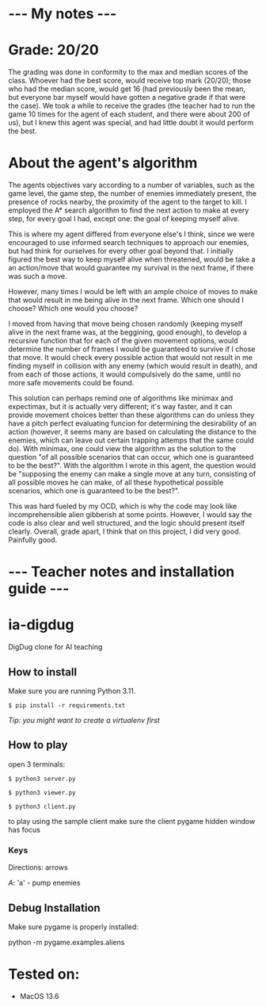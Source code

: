 # --- My notes ---

# Grade: 20/20
The grading was done in conformity to the max and median scores of the class. Whoever had the best score, would receive top mark (20/20); those who had the median score, would get 16 (had previously been the mean, but everyone bar myself would have gotten a negative grade if that were the case). We took a while to receive the grades (the teacher had to run the game 10 times for the agent of each student, and there were about 200 of us), but I knew this agent was special, and had little doubt it would perform the best.


# About the agent's algorithm
The agents objectives vary according to a number of variables, such as the game level, the game step, the number of enemies immediately present, the presence of rocks nearby, the proximity of the agent to the target to kill. I employed the A* search algorithm to find the next action to make at every step, for every goal I had, except one: the goal of keeping myself alive.

This is where my agent differed from everyone else's I think, since we were encouraged to use informed search techniques to approach our enemies, but had think for ourselves for every other goal beyond that. I initially figured the best way to keep myself alive when threatened, would be take a an action/move that would guarantee my survival in the next frame, if there was such a move. 

However, many times I would be left with an ample choice of moves to make that would result in me being alive in the next frame. Which one should I choose? Which one would you choose?

I moved from having that move being chosen randomly (keeping myself alive in the next frame was, at the beggining, good enough), to develop a recursive function that for each of the given movement options, would determine the number of frames I would be guaranteed to survive if I chose that move. It would check every possible action that would not result in me finding myself in collision with any enemy (which would result in death), and from each of those actions, it would compulsively do the same, until no more safe movements could be found. 

This solution can perhaps remind one of algorithms like minimax and expectimax, but it is actually very different; it's way faster, and it can provide movement choices better than these algorithms can do unless they have a pitch perfect evaluating funcion for determining the desirability of an action (however, it seems many are based on calculating the distance to the enemies, which can leave out certain trapping attemps that the same could do). With minimax, one could view the algorithm as the solution to the question "of all possible scenarios that can occur, which one is guaranteed to be the best?". With the algorithm I wrote in this agent, the question would be "supposing the enemy can make a single move at any turn, consisting of all possible moves he can make, of all these hypothetical possible scenarios, which one is guaranteed to be the best?".

This was hard fueled by my OCD, which is why the code may look like incomprehensible alien gibberish at some points. However, I would say the code is also clear and well structured, and the logic should present itself clearly. Overall, grade apart, I think that on this project, I did very good. Painfully good.




# --- Teacher notes and installation guide ---

# ia-digdug
DigDug clone for AI teaching


## How to install

Make sure you are running Python 3.11.

`$ pip install -r requirements.txt`

*Tip: you might want to create a virtualenv first*

## How to play

open 3 terminals:

`$ python3 server.py`

`$ python3 viewer.py`

`$ python3 client.py`

to play using the sample client make sure the client pygame hidden window has focus

### Keys

Directions: arrows

*A*: 'a' - pump enemies

## Debug Installation

Make sure pygame is properly installed:

python -m pygame.examples.aliens

# Tested on:
- MacOS 13.6

